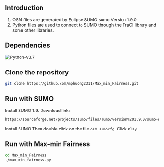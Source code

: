 ## Introduction
1. OSM files are generated by Eclipse SUMO sumo Version 1.9.0
2. Python files are used to connect to SUMO through the TraCI library and some other libraries.

## Dependencies
<img alt="Python-v3.7" src="https://img.shields.io/badge/python-v3.7+-blue?cacheSeconds=2592000&style=for-the-badge" />

## Clone the repository
```bash
git clone https://github.com/mphuong2311/Max_min_Fairness.git
```

## Run with SUMO
Install SUMO 1.9. Download link:
```bash
https://sourceforge.net/projects/sumo/files/sumo/version%201.9.0/sumo-win64-1.9.0.msi/download
```
Install SUMO.Then double click on the file `osm.sumocfg`. Click `Play`.

## Run with Max-min Fairness
```bash
cd Max_min_Fairness
./max_min_fairness.py
```